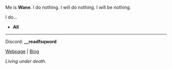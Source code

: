 Me is **Wane**. I do nothing. I will do nothing. I will be nothing.

I do...
- **All**

---

Discord: **__readfsqword**

[Webpage](https://wane.im/) | [Blog](https://blog.wane.im/)

*Living under death.*
